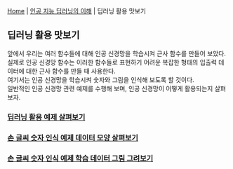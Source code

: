 [Home](./../../README.md) | [인공 지능 딥러닝의 이해](./../README.md) | 딥러닝 활용 맛보기

## 딥러닝 활용 맛보기
앞에서 우리는 여러 함수들에 대해 인공 신경망을 학습시켜 근사 함수를 만들어 보았다.  
실제로 인공 신경망 함수는 이러한 함수들로 표현하기 어려운 복잡한 형태의 입출력 데이터에 대한 근사 함수를 만들 때 사용한다.  
여기서는 인공 신경망을 학습시켜 숫자와 그림을 인식해 보도록 할 것이다.  
일반적인 인공 신경망 관련 예제를 수행해 보며, 인공 신경망이 어떻게 활용되는지 살펴보자.

### [딥러닝 활용 예제 살펴보기](./1_4_1/README.md)
### [손 글씨 숫자 인식 예제 데이터 모양 살펴보기](./1_4_2/README.md)
### [손 글씨 숫자 인식 예제 학습 데이터 그림 그려보기](./1_4_3/README.md)
